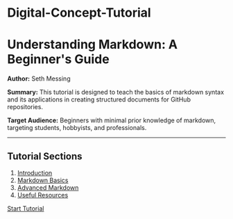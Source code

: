 # Digital-Concept-Tutorial

# Understanding Markdown: A Beginner's Guide

**Author:** Seth Messing

**Summary:** This tutorial is designed to teach the basics of markdown syntax and its applications in creating structured documents for GitHub repositories.

**Target Audience:** Beginners with minimal prior knowledge of markdown, targeting students, hobbyists, and professionals.

---

## **Tutorial Sections**
1. [Introduction](introduction.md)
2. [Markdown Basics](markdown-basics.md)
3. [Advanced Markdown](advanced-markdown.md)
4. [Useful Resources](resources.md)

[Start Tutorial](introduction.md)
